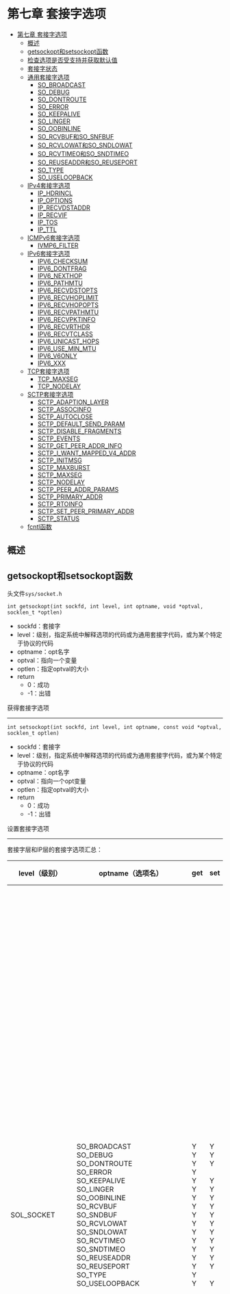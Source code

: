 # 第七章 套接字选项

- [第七章 套接字选项](#第七章-套接字选项)
  - [概述](#概述)
  - [getsockopt和setsockopt函数](#getsockopt和setsockopt函数)
  - [检查选项是否受支持并获取默认值](#检查选项是否受支持并获取默认值)
  - [套接字状态](#套接字状态)
  - [通用套接字选项](#通用套接字选项)
    - [SO_BROADCAST](#so_broadcast)
    - [SO_DEBUG](#so_debug)
    - [SO_DONTROUTE](#so_dontroute)
    - [SO_ERROR](#so_error)
    - [SO_KEEPALIVE](#so_keepalive)
    - [SO_LINGER](#so_linger)
    - [SO_OOBINLINE](#so_oobinline)
    - [SO_RCVBUF和SO_SNFBUF](#so_rcvbuf和so_snfbuf)
    - [SO_RCVLOWAT和SO_SNDLOWAT](#so_rcvlowat和so_sndlowat)
    - [SO_RCVTIMEO和SO_SNDTIMEO](#so_rcvtimeo和so_sndtimeo)
    - [SO_REUSEADDR和SO_REUSEPORT](#so_reuseaddr和so_reuseport)
    - [SO_TYPE](#so_type)
    - [SO_USELOOPBACK](#so_useloopback)
  - [IPv4套接字选项](#ipv4套接字选项)
    - [IP_HDRINCL](#ip_hdrincl)
    - [IP_OPTIONS](#ip_options)
    - [IP_RECVDSTADDR](#ip_recvdstaddr)
    - [IP_RECVIF](#ip_recvif)
    - [IP_TOS](#ip_tos)
    - [IP_TTL](#ip_ttl)
  - [ICMPv6套接字选项](#icmpv6套接字选项)
    - [IVMP6_FILTER](#ivmp6_filter)
  - [IPv6套接字选项](#ipv6套接字选项)
    - [IPV6_CHECKSUM](#ipv6_checksum)
    - [IPV6_DONTFRAG](#ipv6_dontfrag)
    - [IPV6_NEXTHOP](#ipv6_nexthop)
    - [IPV6_PATHMTU](#ipv6_pathmtu)
    - [IPV6_RECVDSTOPTS](#ipv6_recvdstopts)
    - [IPV6_RECVHOPLIMIT](#ipv6_recvhoplimit)
    - [IPV6_RECVHOPOPTS](#ipv6_recvhopopts)
    - [IPV6_RECVPATHMTU](#ipv6_recvpathmtu)
    - [IPV6_RECVPKTINFO](#ipv6_recvpktinfo)
    - [IPV6_RECVRTHDR](#ipv6_recvrthdr)
    - [IPV6_RECVTCLASS](#ipv6_recvtclass)
    - [IPV6_UNICAST_HOPS](#ipv6_unicast_hops)
    - [IPV6_USE_MIN_MTU](#ipv6_use_min_mtu)
    - [IPV6_V6ONLY](#ipv6_v6only)
    - [IPV6_XXX](#ipv6_xxx)
  - [TCP套接字选项](#tcp套接字选项)
    - [TCP_MAXSEG](#tcp_maxseg)
    - [TCP_NODELAY](#tcp_nodelay)
  - [SCTP套接字选项](#sctp套接字选项)
    - [SCTP_ADAPTION_LAYER](#sctp_adaption_layer)
    - [SCTP_ASSOCINFO](#sctp_associnfo)
    - [SCTP_AUTOCLOSE](#sctp_autoclose)
    - [SCTP_DEFAULT_SEND_PARAM](#sctp_default_send_param)
    - [SCTP_DISABLE_FRAGMENTS](#sctp_disable_fragments)
    - [SCTP_EVENTS](#sctp_events)
    - [SCTP_GET_PEER_ADDR_INFO](#sctp_get_peer_addr_info)
    - [SCTP_I_WANT_MAPPED_V4_ADDR](#sctp_i_want_mapped_v4_addr)
    - [SCTP_INITMSG](#sctp_initmsg)
    - [SCTP_MAXBURST](#sctp_maxburst)
    - [SCTP_MAXSEG](#sctp_maxseg)
    - [SCTP_NODELAY](#sctp_nodelay)
    - [SCTP_PEER_ADDR_PARAMS](#sctp_peer_addr_params)
    - [SCTP_PRIMARY_ADDR](#sctp_primary_addr)
    - [SCTP_RTOINFO](#sctp_rtoinfo)
    - [SCTP_SET_PEER_PRIMARY_ADDR](#sctp_set_peer_primary_addr)
    - [SCTP_STATUS](#sctp_status)
  - [fcntl函数](#fcntl函数)



## 概述



## getsockopt和setsockopt函数

头文件`sys/socket.h`

`int getsockopt(int sockfd, int level, int optname, void *optval, socklen_t *optlen)`

- sockfd：套接字
- level：级别，指定系统中解释选项的代码或为通用套接字代码，或为某个特定于协议的代码
- optname：opt名字
- optval：指向一个变量
- optlen：指定optval的大小
- return
    - 0：成功
    - -1：出错

获得套接字选项

---

`int setsockopt(int sockfd, int level, int optname, const void *optval, socklen_t optlen)`

- sockfd：套接字
- level：级别，指定系统中解释选项的代码或为通用套接字代码，或为某个特定于协议的代码
- optname：opt名字
- optval：指向一个opt变量
- optlen：指定optval的大小
- return
    - 0：成功
    - -1：出错

设置套接字选项

---

套接字层和IP层的套接字选项汇总：

| level（级别）            | optname（选项名）                                            | get                                                          | set                                                          | 说明                                                         | 标志                                                         | 数据类型                                                     |
| ------------------------ | ------------------------------------------------------------ | :----------------------------------------------------------- | ------------------------------------------------------------ | ------------------------------------------------------------ | ------------------------------------------------------------ | :----------------------------------------------------------- |
| SOL_SOCKET               | SO_BROADCAST<br>SO_DEBUG<br>SO_DONTROUTE<br>SO_ERROR<br>SO_KEEPALIVE<br>SO_LINGER<br>SO_OOBINLINE<br>SO_RCVBUF<br>SO_SNDBUF<br>SO_RCVLOWAT<br>SO_SNDLOWAT<br>SO_RCVTIMEO<br>SO_SNDTIMEO<br>SO_REUSEADDR<br>SO_REUSEPORT<br>SO_TYPE<br>SO_USELOOPBACK | Y<br>Y<br>Y<br>Y<br>Y<br>Y<br>Y<br>Y<br>Y<br>Y<br>Y<br>Y<br>Y<br>Y<br>Y<br>Y<br>Y | Y<br>Y<br>Y<br><br>Y<br>Y<br>Y<br>Y<br>Y<br>Y<br>Y<br>Y<br>Y<br>Y<br>Y<br><br>Y | - 允许发送广播数据报<br>- 开启调试跟踪<br>- 绕过外出路由表查询<br>- 获取待处理错误并清除<br>- 周期性测试连接是否仍存活<br>- 若有数据待发送则延迟关闭<br>- 让接收到的带外数据继续在线留存<br>- 接收缓冲区大小<br>- 发送缓冲区大小<br>- 接收缓冲区低水位标记<br>- 发送缓冲区低水位标记<br>- 接收超时<br>- 发送超时<br>- 允许重用本地地址<br>- 允许重用本地端口<br>- 取得套接字类型<br>- 路由套接字取得所发送数据的副本 | Y<br>Y<br>Y<br><br>Y<br><br>Y<br><br><br><br><br><br>Y<br>Y<br><br>Y<br>Y | int<br>int<br>int<br>int<br>int<br>linger<br>int<br>int<br>int<br>int<br>int<br>timeval<br>timeval<br>int<br>int<br>int<br>int |
| IPPROTO_IP               | IP_HDRINCL<br>IP_OPTIONS<br>IP_RECVDSTANDDR<br>IP_RECVIF<br>IP_TOS<br>IP_TTL<br><br>IP_MULTICAST_IF<br>IP_MULTICAST_TTL<br>IP_MULTICAST_LOOP<br>IP_ADD_MEMBERSHIP<br>IP_DROP_MEMBERSHIP<br>IP_BLOCK_SOURCE<br>IP_UNBLOCK_SOURCE<br>IP_ADD_SOURCE_MEMBERSHIP<br>IP_DROP_SOURCE_MEMBERSHIP | Y<br>Y<br>Y<br>Y<br>Y<br>Y<br><br>Y<br>Y<br>Y<br/><br/><br/><br/><br/><br/><br/> | Y<br>Y<br>Y<br>Y<br>Y<br>Y<br><br>Y<br>Y<br>Y<br>Y<br>Y<br>Y<br>Y<br>Y<br>Y | - 随数据包含的IP首部<br>- IP首部选项<br>- 返回目的IP地址<br>- 返回接收接口索引<br>- 服务类型和优先权<br>- 存活时间<br><br>- 指定外出接口<br>- 指定外出TTL<br>- 指定是否环回<br>- 加入多播组<br>- 离开多播组<br>- 阻塞多播组<br>- 开通多播组<br>- 加入源特定多播组<br>- 离开源特定多播组 | Y<br><br>Y<br>Y<br><br><br><br><br><br><br><br><br><br><br><br><br> | int<br>(见正文)<br>int<br>int<br>int<br>int<br><br>in_addr{}<br>u_char<br>u_char<br>ip_mreq{}<br>ip_mreq{}<br>ip_mreq_source{}<br>ip_mreq_source{}<br>ip_mreq_source{}<br>ip_mreq_source{} |
| IPPROTO_ICMPV6           | ICMP6_FILTER                                                 | Y                                                            | Y                                                            | - 指定待传递的ICMPv6消息类型                                 |                                                              | ivmp6_filter{}                                               |
| IPPROTO_IPV6             | IPV6_CHECKSUM<br>IPV6_DONTFRAG<br>IPV6_NEXTHOP<br>IPV6_PATHMTU<br>IPV6_RECVDSTOPTS<br>IPV6_RECVHOPLIMIT<br>IPV6_RECVHOPOPTS<br>IPV6_RECVPATHMTU<br>IPV6_RECVPKTINFO<br>IPV6_RECVRTHDR<br>IPV6_RECVTCLASS<br>IPV6_UNICAST_HOPS<br>IPV6_USE_MIN_MTU<br>IPV6_V60NLY<br>IPV6_XXX<br><br>IPV6_MULTICAST_IP<br>IPV6_MULTICAST_HOPS<br>IPV6_MULTICAST_LOOP<br>IPV6_JOIN_GROUP<br>IPV6_LEAVE_GROUP | Y<br>Y<br>Y<br>Y<br>Y<br>Y<br>Y<br>Y<br>Y<br>Y<br>Y<br>Y<br>Y<br>Y<br>Y<br><br>Y<br>Y<br>Y<br><br><br> | Y<br>Y<br>Y<br><br>Y<br>Y<br>Y<br>Y<br>Y<br>Y<br>Y<br>Y<br>Y<br>Y<br>Y<br><br>Y<br>Y<br>Y<br>Y<br>Y | - 用于原始套接字的校验和字段偏移<br>- 丢弃大的分组而非将其分片<br>- 指定下一跳地址<br>- 获取当前路径MTU<br>接收目的地址选项<br>- 接收单播跳限<br>- 接收步跳选项<br>- 接收路径MTU<br>- 接收分组信息<br>- 接收源路径<br>- 接收流通类型<br>- 默认单播跳限<br>- 使用最小MTU<br>- 禁止v4兼容<br>- 粘附性辅助数据<br><br>- 指定外出接口<br>- 指定外出跳限<br>- 指定是否环回<br>- 加入多播组<br>- 离开多播组 | <br>Y<br><br><br>Y<br>Y<br>Y<br>Y<br>Y<br>Y<br>Y<br><br>Y<br>Y<br><br><br><br><br>Y<br><br><br> | int<br>int<br>sockaddr_in6{}<br>ip6_mtuinfo{}<br>int<br>int<br>int<br>int<br>int<br>int<br>int<br>int<br>int<br>int<br>(见正文)<br><br>u_int<br>int<br>u_int<br>ipv6_mreq{}<br>ipv6_mreq{} |
| IPPROTO_IP或IPPROTO_IPV6 | MCAST_JOIN_GROUP<br>MCAST_LEAVE_GROUP<br>MCAST_BLOCK_SOURCE<br>MCAST_UNBLOCK_SOURCE<br>MCAST_JOIN_SOURCE_GROUP<br>MCAST_LEAVE_SOURCE_GROUP |                                                              | Y<br>Y<br>Y<br>Y<br>Y<br>Y                                   | - 加入多播组<br>- 离开多播组<br>- 阻塞多播源<br>- 开通多播源<br>- 加入源特定多播组<br>- 离开源特定多播组 |                                                              | group_req{}<br>group_source_req{}<br>group_source_req{}<br>group_source_req{}<br>group_source_req{}<br>group_source_req{} |

传输层的套接字选项汇总：

| level（级别） | optname（选项名）                                            | get                                                          | set                                                          | 说明                                                         | 标志                                                         | 数据类型                                                     |
| ------------- | ------------------------------------------------------------ | ------------------------------------------------------------ | ------------------------------------------------------------ | ------------------------------------------------------------ | ------------------------------------------------------------ | ------------------------------------------------------------ |
| IPPROTO_TCP   | TCP_MAXSEG<br>TCP_NODELAY                                    | Y<br>Y                                                       | Y<br>Y                                                       | - TCP最大分节大小<br>- 禁止Nagle算法                         | <br>Y                                                        | int<br>int                                                   |
| IPPROTO_SCTP  | SCTP_ADAPTION_LAYER<br>SCTP_ASSOCINFO<br>SCTP_AUTOCLOSE<br>SCTP_DEFAULT_SEND_PARAM<br>SCTP_DISABLE_FRAGMENTS<br>SCTP_EVENTS<br>SCTP_GET_PEER_ADDR_INFO<br>SCTP_I_WANT_MAPPED_V4_ADDR<br>SCTP_INITMSG<br>SCTP_MAXBURST<br>SCTP_MAXSEG<br>SCTP_NODELAY<br>SCTP_PEER_ADDR_PARAMS<br>SCTP_PRIMARY_ADDR<br>SCTP_RTOINFO<br>SCTP_SET_PEER_PRIMARY_ADDR<br>SCTP_STATUS | Y<br>t<br>Y<br>Y<br>Y<br>Y<br>t<br>Y<br>Y<br>Y<br>Y<br>Y<br>t<br>t<br>t<br><br>t | Y<br>Y<br>Y<br>Y<br>Y<br>Y<br><br>Y<br>Y<br>Y<br>Y<br>Y<br>Y<br>Y<br>Y<br>Y<br><br/> | - 适配层指示<br>- 检查并设置关联信息<br>- 自动关闭操作<br>- 默认发送参数<br>- SCTP分片<br>- 感兴趣事件的通知<br>- 获取对端地址状态<br>- 映射的v4地址<br>- 默认的INIT参数<br>- 最大猝发大小<br>- 最大分片大小<br>- 禁止Nagle算法<br>- 对端地址参数<br>- 主目的地址<br>- RTO信息<br>- 对端的主目的地址<br>- 获取关联状态 | <br><br><br><br>Y<br><br><br>Y<br><br><br><br>Y<br><br><br><br><br><br/> | sctp_setadaption{}<br>sctp_assocparams{}<br>int<br>sctp_sndrcvinfo{}<br>int<br>sctp_event_subscribe{}<br>sctp_paddrinfo{}<br>int<br>sctp_initmsg{}<br>int<br>int<br>int<br>sctp_paddrparams{}<br>sctp_setprim{}<br>sctp_rtoinfo{}<br>sctp_setpeerprim{}<br>sctp_status{} |



## 检查选项是否受支持并获取默认值

```c
#include "unp.h"
#include <netinet/tcp.h>

union val {
    int 						   i_val;
    long 						l_val;
    struct linger 		 linger_val;
    struct timeval    timeval_val;
} val;
static char *sock_str_flag(union val *, int);
static char *sock_str_int(union val *, int);
static char *sock_str_linger(union val *, int);
static char *sock_str_timeval(union val *, int);
struct sock_opts {
    const char *opt_str;
    int					opt_level;
    int 				opt_name;
    char			  *(*opt_val_str)(union val *, int);
} sock_opts[] = {
    { "SO_BROADCAST", SOL_SOCKET, SO_BROADCAST, sock_str_flag },
    { "SO_DEBUG", SOL_SOCKET, SO_DEBUG, sock_str_flag },
    { "SO_DONTROUTE", SOL_SOCKET, SO_DONTROUTE, sock_str_flag },
    { "SO_ERROR", SOL_SOCKET, SO_ERROR, sock_str_int },
    { "SO_KEEPALIVE", SOL_SOCKET, SO_KEEPAVLIE, sock_str_flag },
    { "SO_LINGER", SOL_SOCKET, SO_LINGER, sock_str_linger },
    { "SO_OOBINLINE", SOL_SOCKET, SO_OOBINLINE, sock_str_flag },
    { "SO_RCVBUF", SOL_SOCKET, SO_RCVBUF, sock_str_int },
    { "SO_SNDBUF", SOL_SOCKET, SO_SNDBUF, sock_str_int },
    { "SO_RCVLOWAT", SOL_SOCKET, SO_RCVLOWAT, sock_str_int },
    { "SO_SNDLOWAT", SOL_SOCKET, SO_SNDLOWAT, sock_str_int },
    { "SO_RCVTIMEO", SOL_SOCKET, SO_RCVTIMEO, sock_str_timeval },
    { "SO_SNDTIMEO", SOL_SOCKET, SO_SNDTIMEO, sock_str_timeval },
#ifdef SO_REUSEPORT
    { "SO_REUSEPORT", SOL_SOCKET, SO_REUSEPORT, sock_str_flag },
#else
    { "SO_RESUEPORT", 0, 0, NULL },
#endif
    { "SO_TYPE", SOL_SOCKET, SO_TYPE, sock_str_int },
    { "SO_USELOOPBACK", SOL_SOCKET, SO_USELOOPBACK, sock_str_flag },
    { "IP_TOS", IPPROTO_IP, IP_TOS, sock_str_int },
    { "IP_TTL", IPPROTO_IP, IP_TTL, sock_str_int },
    { "IPV6_DONTFRAG", IPPROTO_IPV6, IPV6_DONTGRAG, sock_str_flag },
    { "IPV6_UNICAST_HOPS", IPPROTO_IPV6, IPV6_UNICAST_HOPS, sock_str_int },
    { "IPV6_V6ONLY", IPPROTO_IPV6, IPV6_V6ONLY, sock_str_flag },
    { "TCP_MAXSEG", IPPROTO_TCP, TCP_MAXSEG, sock_str_int },
    { "TCP_NODELAY", IPPROTO_TCP, TCP_NODELAY, sock_str_flag },
    { "SCTP_AUTOCLOSE", IPPROTO_SCTP, SCTP_AUTOCLOSE, sock_str_int },
    { "SCTP_MAXBURST", IPPROTO_SCTP, SCTP_MAXBURST, sock_str_int },
    { "SCTP_MAXSEG", IPPROTO_SCTP, SCTP_MAXSEG, sock_str_int },
    { "SCTP_NODELAY", IPPROTO_SCTP, SCTP_DODELAY, sock_str_flag },
    { "NULL", 0, 0, NULL },
};

int
main(int argc, char **argv)
{
    int fd;
    socklen len;
    struct sock_opts *ptr;
    for (ptr = sock_opts; ptr->opt_str != NULL; ptr++) {
        printf("%s: ", ptr->opt_str);
        if (ptr->opt_val_str == NULL)
            printf("(undefined)\n");
        else {
            switch(ptr->opt_level) {
                case SOL_SOCKET:
                case IPPROTO_IP:
                case IPPROTO_TCP:
                    fd = Socket(AF_INET, SOCK_STREAM, 0);
                    break;
#iddef IPV6
                case IPPROTO_IPV6:
                    fd = Socket(AF_INET6, SOCK_STREAM, 0);
                    break;
#endif
#ifdef IPPROTO_SCTP
                case IPPROTO_SCTP:
                    fd = Socket(AF_INET, SOCK_SEQPACKET, IPPROTO_SCTP);
                    break;
#endif
                default:
                    err_quit("Can't create fd for level %d\n", ptr->opt_level);
				len = sizeof(val);
                if (getsockopt(fd, ptr->opt_level, ptr->opt_name, &val, &len) == -1) {
                    err_ret("getsockopt error");
                } else {
                    printf("default = %s\n", (*ptr->opt_val_str)(&val, len));
                }
                close(fd);
            }
        }
        exit(0);
    }
}
```



## 套接字状态

下面的套接字选项是由TCP已连接套接字从监听套接字继承来的：

- SO_DEBUG
- SO_DONTROUTE
- SO_KEEPALIVE
- SO_LINGER
- SO_OOBINLINE
- SO_RCVBUF
- SO_RCVLOWAT
- SO_SNDBUF
- SO_SNDLOWAT
- TCP_MAXSEG
- TCP_NODELAY



## 通用套接字选项

### SO_BROADCAST

本选项开启或禁止进程发送广播信息的能力，应用进程在发送广播数据报之前必须设置本套接字选项。

### SO_DEBUG

**仅由TCP支持**。当给一个TCP套接字开启本选项时，内核将为TCP在该套接字发送和接收的所有分组保留详细跟踪信息。

### SO_DONTROUTE

外出的分组将绕过底层协议的正常路由机制，外出分组将被定向到适当的本地接口。

### SO_ERROR

当一个套接字发生错误时，内核会将套接字的so_error（待处理错误， pending error）设置为格式`Exxx`的样式。内核以下面的方式之一立即通知进程这个错误：

- 如果进程阻塞在对该套接字的select调用上，那么无论是检查可读条件还是可写条件，select均返回并设置其中一个或所有两个条件。
- 如果进程使用信号驱动式`I/O`模型，那就给进程或进程组产生一个SIGIO信号。

### SO_KEEPALIVE

给一个TCP套接字设置保持存活（keep-alive）选项后，如果2小时内在该套接字的任一方向上都没有数据交换，TCP就自动给对端发送一个保持存活探测分节（keep-alive probe）。它会导致以下三种情况之一：

- 对端以期望的ACK响应，在又经过2小时后，TCP将发送另一个探测分节。
- 对端以RST响应，它告知本端TCP：对端已崩溃且已重新启动；该套接字的待处理错误被设置为ECONNRESET，套接字本身被关闭。
- 对端对保持存活探测分节没有任何响应，该套接字的待处理错误就被设置为ETIMEOUT，套接字被关闭。

### SO_LINGER

指定close函数对面向连接的协议如何操作，要求在用户进程与内核间传递如下结构：

头文件`sys/socket.h`

```c
struct linger {
    int l_onoff;
    int l_linger;
}
```

- `l-onoff`：
    - 0：关闭本选项，`l_linger`的值被忽略，close立即返回
    - 非0且`l_linger`为0：当close某个连接时TCP将中止该连接；即，TCP将丢弃保留在套接字发送缓冲区中的任何数据，并发送一个RST给对端，而没有通常的四分组连接终止序列
    - 非0且`l_linger`非0：当套接字关闭时内核将拖延一段时间，如果在发送缓冲区中仍残留有数据，那么进程将被投入睡眠，知道数据发送完且被确认或者延滞时间到
- `l_linger`：

检测各种TCP条件的方法：

| 情形                         | 对端进程崩溃                                                 | 对端主机崩溃                                                 | 对端主机不可达                                               |
| ---------------------------- | ------------------------------------------------------------ | ------------------------------------------------------------ | ------------------------------------------------------------ |
| 本端TCP正主动发送数据        | 对端TCP发送一个FIN，这通过使用select判断可读条件立即能检测出来。如果本端TCP发送另外一个分节，对端TCP就以RST响应。如果本端TCP收到RST之后应用进程仍试图写套接字，我们的套接字实现就给该进程发送一个SIGPIPE信号 | 本端TCP将超时，且套接字的待处理错误被设置为ETIMEDOUT         | 本端TCP将超时，且套接字的待处理错误被设置为EHOSTUNREACH      |
| 本端TCP正主动接收数据        | 对端TCP将发送一个FIN，我们将把它作为一个（可能是过早地）EOF读入 | 我们将停止接收数据                                           | 我们将停止接收数据                                           |
| 连接空闲，保持存活选项已设置 | 对端TCP发送一个FIN，这通过使用select判断可读条件立即能检测出来 | 在毫无动静2小时后，发送9个保持存活探测分节，然后套接字的待处理错误被设置为ETIMEDOUT | 在毫无动静2小时后，发送9个保持存活探测分节，然后套接字的待处理错误被设置为EHOSTUNREACH |
| 连接空闲，保持存活选项未设置 | 对端TCP发送一个FIN，这通过使用select判断可读条件立即能检测出来 | 无                                                           | 无                                                           |

![7-7](res/7-7.png)

![7-8](res/7-8.png)

![7-9](res/7-9.png)

![7-10](res/7-10.png)

![7-11](res/7-11.png)

shutdown和SO_LINGER各种情况的总结：

| 函数                              | 说明                                                         |
| --------------------------------- | ------------------------------------------------------------ |
| shutdown, SHUT_RD                 | 在套接字上不能再发出接收请求；进程仍可往套接字发送数据；套接字接收缓冲区中所有数据被丢弃；再接收到的任何数据由TCP丢弃；对套接字发送缓冲区没有任何影响。 |
| shutdown, SHUT_WR                 | 在套接字上不能再发出发送请求；进程仍可从套接诶子接收数据；套接字发送缓冲区中的内容被发送到对端，后跟正常的TCP连接终止序列（即发送FIN）；对套接字接收缓冲区无任何影响。 |
| close, l_onoff = 0（默认情况）    | 在套接字上不能再发出发送或接收请求：套接字发送缓冲区中的内容被发送到对端。如果描述符应用计数变为0，在发送完发送缓冲区中的数据后，跟以正常的TCP连接终止序列（即发送FIN）；套接字接收缓冲区中内容被丢弃。 |
| close, l_onoff = 1, l_linger = 0  | 在套接字上不能再发出发送或接收请求。如果描述符引用计数变为0：RST被发送到对端；连接的状态被设置为CLOSED（没有TIME_WAIT状态）；套接字发送缓冲区和套接字接收缓冲区中的数据被丢弃。 |
| close, l_onoff = 1, l_linger != 0 | 在套接字上不能再发出发送或接收请求；套接字发送缓冲区中的数据被发送到对端。如果描述符引用计数变为0：在发送完发送缓冲区中的数据后，跟以正常的TCP连接终止序列（即发送FIN）；套接字接收缓冲区中数据被丢弃；如果在连接变为CLOSED状态前延滞时间到，那么close返回EWOULDBLOCK错误。 |

### SO_OOBINLINE

### SO_RCVBUF和SO_SNFBUF

这两个套接字选项允许我们改变这两个缓冲区的默认大小。

根据TCP快速恢复算法的工作机制，TCP套接字缓冲区的大小至少为MSS值的4倍。

![7-13](res/7-13.png)

管道的容量称为带宽-延迟积（bandwidth-delay product），它通过将带宽（bit/s）和RTT（秒）相乘，再将结果由位转换为字节计算得到。

带宽是相应于两个端点之间最慢链路的值，是已知的。

例：RTT为60ms的一条T1链路（1536000 bit/s）的带宽-延迟积为11520字节，如果套接字缓冲区小于该值，管道将不会处于满状态。

### SO_RCVLOWAT和SO_SNDLOWAT

接收低水位和发送低水位，由select函数使用；

### SO_RCVTIMEO和SO_SNDTIMEO

接收超时和发送超时。

分别影响到5个输入函数：

- read
- readv
- recv
- recvfrom
- recvmsg

和5个输出函数：

- write
- writev
- send
- sendto
- sendmsg

### SO_REUSEADDR和SO_REUSEPORT

SO_REUSEADDR套接字选项的4个用途：

- SO_REUSEADDR允许启动一个监听服务器并捆绑其众所周知的端口，即使以前建立的将该端口用作他们的本地端口的连接仍然存在。这个条件通常是这样碰到的：
    1. 启动一个监听服务器
    2. 连接请求到达，派生一个子进程来处理这个客户
    3. 监听服务器终止，但子进程继续为现有连接上的客户提供服务
    4. 重启监听服务器
    5. 重新绑定端口
- SO_REUSEADDR允许在同一端口上启动同一服务器的多个实例，只要每个实例捆绑一个不同的本地IP地址即可。
- SO_REUSEADDR允许单个进程捆绑同一个端口到多个套接字上，值啊摇每次捆绑指定不同的本地IP地址即可。
- SO_REUSEADDR允许完全重复的捆绑：当一个IP地址和端口已绑定到某个套接字上时，如果传输协议支持，同样的IP地址和端口还可以捆绑到另一个套接字上。一般来说本特性仅支持UDP套接字。

SO_REUSEPORT套接字选项的2个用途：

- 本选项允许完全重复的捆绑，不过只有在想要捆绑同一IP地址和端口的每个套接字都指定了本套接诶子选项才行。
- 如果被捆绑的IP地址是一个多播地址，那么SO_REUSEADDR和SO_REUSEPORT被认为是等效的。

### SO_TYPE

本选项返回套接字的类型，返回的整数值是一个诸如SOCK_STREAM或SOCK_DGRAM之类的值。本选项通常由启动时继承了套接字的进程使用。

### SO_USELOOPBACK

仅用于路由域（AF_ROUTE）的套接字，默认设置为打开。当打开时，相应套接诶子将接收在其上发送的任何数据报的一个副本。



## IPv4套接字选项

### IP_HDRINCL

当本选项开启时，我们构造完整的IP首部，下列情况除外：

- IP总是计算并存储IP首部校验和
- 如果我们将IP标识字段设置为0，内核将设置该字段
- 如果源IP地址是INADDR_ANY，IP将把它设置位外出接口的主IP地址
- 如何设置IP选项却绝于实现。有些实现取出我们预先使用IP_OPTIONS套接字选项设置的任何IP选项，把他们添加到我们构造的首部中，而其它实现则要求我们亲自在首部指定任何期望的IP选项。
- IP首部有些字段必须以主机字节序填写，有些字段必须以网络子节序填写，具体取决于实现。

### IP_OPTIONS

本选项的设置允许我们在IPv4首部中设置IP选项。

### IP_RECVDSTADDR

本选项导致所收到UDP数据报的目的IP地址由recvmsg函数作为辅助数据返回。

### IP_RECVIF

本选项导致所收到UDP数据报的接收接口索引由recvmsg函数作为辅助数据返回。

### IP_TOS

本选项允许我们为TCP,UDP或SCTP套接字设置IP首部中的服务类型字段(该字段包含DSCP和ECN子字段)。

### IP_TTL

使用本选项设置或获取系统用在从某个给定套接字发送的单播分组上的默认TTL值。



## ICMPv6套接字选项

### IVMP6_FILTER

本选项允许我们获取或设置一个`icmp6_filte`r结构，该结构指出256个可能的`ICMPv6`消息类型中哪些将由某个原始套接字传递给所在进程。



## IPv6套接字选项

### IPV6_CHECKSUM

本选项指定用户数据中校验和所处位置的字节偏移，默认值（-1）。

### IPV6_DONTFRAG

本选项禁止为UDP套接字或原始套接字自动插入分片首部，外出分组中大小超过发送接口MTU的那些分组将被丢弃。

### IPV6_NEXTHOP

本选项不能设置，只能获取。获取本选项时，返回值为由路径MTU发现功能确定的当前MTU。

### IPV6_PATHMTU

本选项不能设置，只能获取。获取本选项时，返回值为由路径MTU发祥功能确定的当前MTU。

### IPV6_RECVDSTOPTS

开启本选项表明，任何接收到的IP6目的地址选项都将由recvmsg作为辅助数据返回，默认关闭。

### IPV6_RECVHOPLIMIT

开启本选项表明，任何接收到的跳限字段都将由recvmsg作为辅助数据返回，默认关闭。

### IPV6_RECVHOPOPTS

开启本选项表明，任何接收到的IPv6步跳选项都将由recvmsg作为辅助数据返回，默认关闭。

### IPV6_RECVPATHMTU

开启本选项表明，某条路径的路径MTU在发生变化时将由recvmsg作为辅助数据返回（不伴随任何数据）。

### IPV6_RECVPKTINFO

开启本选项表明，接收到的IPv6数据报的以下两条信息将由recvmsg作为辅助数据返回：目的IP6地址和到达接口索引。

### IPV6_RECVRTHDR

开启本选项表明，接收到的IPv6路由首部将由recvmsg作为辅助数据返回，默认关闭。

### IPV6_RECVTCLASS

开启本选项表明，接收到的流通类别（包含DSCP和ECN字段）将由recvmsg作为辅助数据返回，默认关闭。

### IPV6_UNICAST_HOPS

设置本选项会给在相应套接字上发送的外出数据报指定默认跳限，获取本选项会返回内核用于相应套接字的跳限值。

### IPV6_USE_MIN_MTU

默认-1

- 1：路径MTU发现功能不必执行，为避免分片，分组就使用IPv6的最小MTU发送。
- 0：路径MTU发现功能对于所有目的地都得执行。
- -1：路径MTU发现功能仅对单播目的地执行，对于多播目的地就使用最小MTU。

### IPV6_V6ONLY

开启本选项将限制它只执行IP6通信，默认关闭。

### IPV6_XXX



## TCP套接字选项

### TCP_MAXSEG

本选项允许我们获取或设置TCP连接的最大分节大小（MSS）。

### TCP_NODELAY

开启本选项将禁止TCP的Nagle算法，默认开启。

![7-14/15](res/7-14.png)



## SCTP套接字选项

### SCTP_ADAPTION_LAYER

本选项允许调用者获取或设置将由本端提供给对端的适配层指示（adaption layer indication），获取本选项的值时，调用者得到的是本地套接字将提供给所有未来对端的值；要获取对端的适配层指示，应用进程必须预定适配层事件。

### SCTP_ASSOCINFO

本套接字用于以下目的：

- 获取关于某个现有关联的信息
- 改变某个已有关联的参数
- 为未来的关联设置默认信息

应该使用`sctp_opt_info`函数来获取关联信息，输入`sctp_assocparams`作为参数：

```c
struct sctp_assocparams {
    sctp_assoc_t sasoc_assoc_id;
    u_int16_t sasoc_asocmaxrxt;
    u_int16_t sasoc_number_peer_destinations;
    u_int32_t sasoc_peer_rwnd;
    u_int32_t sasoc_local_rwnd;
};
```

- `sasoc_assoc_id`：存放待访问关联的标识（即关联ID）
- `sasoc_asocmaxrxt`：存放某个关联在已发送数据没有得到确认的情况下尝试重传的最大次数。
- `sasoc_number_peer_destinations`：存放对端目的地址数，不能设置，只能获取
- `sasoc_peer_rwnd`：存放对端的当前接收窗口，表示还能发送给对端的数据子节
- `sasoc_local_rwnd`：存放本地SCTP协议栈当前通告对端的接收窗口，本字段是动态的，受SO_SNDBUF套接字选项影响；它不能设置，只能获取
- `sosoc_cookie_life`：存放送给对端的状态cookie以毫秒为单位的有效期

### SCTP_AUTOCLOSE

本选项允许我们获取或设置一个SCTP端点的自动关闭时间（一个SCTP关联在空闲时保持打开的秒数）

### SCTP_DEFAULT_SEND_PARAM

在发送大量消息时，使用此选项可以让所有消息具有相同的发送参数。本选项接收`sctp_sndrcvinfo`结构作为输入。

```c
struct sctp_sndrcvinfo {
    u_int16_t sinfo_stream;
    u_int16_t sinfo_ssn;
    u_int16_t sinfo_flags;
    u_int32_t sinfo_ppid;
    u_int32_t sinfo_context;
    u_int32_t sinfo_timetolive;
    u_int32_t sinfo_tsn;
    u_int32_t sinfo_cumtsn;
    sctp_assoc_t sinfo_assoc_id;
};
```

- sinfo_stream：指定新的默认流，所有外出消息将被发送到该流中

- sinfo_ssn：在设置默认发送参数时被忽略。当使用recvmsg或sctp_recvmsg函数接收消息时，本字段将存放由对端置于SCTP DATA块的流序号（stream sequence number， SSN）字段中的值

- sinfo_flags：指定新的默认标志，他们将应用于所有消息发送

sinfo_flags字段允许的SCTP标志值：

| 常值          | 说明                                                         |
| ------------- | ------------------------------------------------------------ |
| MSG_ABORT     | 启动中止性的关联终止过程                                     |
| MSG_ADDR_OVER | 指定SCTP不顾主目的地址而改用给定的地址                       |
| MSG_EOF       | 发送完本消息后启动雅致的关联终止过程                         |
| MSG_PR_BUFFER | 开启部分可靠性特性（如果可用的话）基于缓冲区的层面（profile） |
| MSG_PR_SCTP   | 针对本消息开启部分可靠性特性（如果可用的话）                 |
| MSG_UNORDERED | 指定本消息使用无序的消息传递服务                             |

- sinfo_ppid：指定将置于所有外出消息中的SCTP净荷协议标识(payload protocol identifier)字段的默认值

- sinfo_context：指定新的默认上下文。本字段是个本地标志，用于检索无法发送到对端的消息

- sinfo_timetolive：指定新的默认生命期，它将应用于所有消息发送

- sinfo_tsn：在设置默认发送参数时被忽略。当使用recvmsg或sctp_recvmsg函数接收消息时，本字段将存放由对端置于SCTP DATA块的传输序号（transport sequence number, TSN）字段中的值

- sinfo_cumtsn：在设置默认发送参数时被忽略。当使用recvmsg或sctp_recvmsg函数接收消息时，本字段将存放本地SCTP协议栈已与对端挂钩的当前累积TSN。

- sinfo_assoc_id：指定请求者希望对其设置默认参数的关联标识。对于一到一式套接字，本字段被忽略。

### SCTP_DISABLE_FRAGMENTS

禁止发送端的SCTP把太大而不适合置于单个SCTP分组中的用于消息分割成多个DATA块。

### SCTP_EVENTS

本套接字选项允许调用者获取，开启或禁止各种SCTP通知。

使用本选项传递一个`sctp_event_subscribe`结构就可以预定8类事件的通知，格式如下：

```c
struct sctp_event_subscribe {
    u_int8_t sctp_data_io_event;
    u_int8_t sctp_association_event;
    u_int8_t sctp_address_event;
    u_int8_t sctp_send_failure_event;
    u_int8_t sctp_peer_error_event;
    u_int8_t sctp_shutdown_event;
    u_int8_t sctp_partial_delivery_event;
    u_int8_t sctp_adaption_layer_event;
};
```

- sctp_data_io_event：开启/禁止每次recvmsg调用返回sctp_sndrcvinfo
- sctp_association_event：开启/禁止关联建立事件通知
- sctp_address_event：开启/禁止地址事件通知
- sctp_send_failure_event：开启/禁止消息发送故障事件通知
- sctp_peer_error_event：开启/禁止对端协议出错事件通知
- sctp_shutdown_event：开启/禁止关联终止事件通知
- sctp_partial_delivery_event：开启/禁止部分递送API事件通知
- sctp_adaption_layer_event：开启/禁止适配层事件通知

### SCTP_GET_PEER_ADDR_INFO

本选项仅用于获取某个给定对端地址的相关信息，包括拥塞窗口，平滑化后的RTT和MTU等。

本选项输入的是sctp_paddrinfo结构：

```c
struct sctp_paddrinfo {
    sctp_assoc_t spinfo_assoc_id;
    struct sockaddr_storage spinfo_address;
    int32_t spinfo_state;
    u_int32_t spinfo_cwd;
    u_int32_t spinfo_srtt;
    u_int32_t spinfo_rto;
    u_int32_t spinfo_mtu;
};
```

- spinfo_assoc_id：存放关联标识，它和"communication up"（通信开始）即SCTP_COMM_UP通知中提供的信息一致。几乎所有SCTP操作都可以使用这个唯一的值作为相应关联的简明标识。

- spinfo_address：由调用者设置，用于告知SCTP套接字想要获取哪一个对端地址的信息。调用返回时其值不应该改变。

- spinfo_state：

SCTP对端地址状态：

| 常值                  | 说明                         |
| --------------------- | ---------------------------- |
| SCTP_ACTIVE           | 地址活跃且可达               |
| SCTP_INACTIVE         | 地址当前不可达               |
| SCTP_ADDR_UNCONFIRMED | 地址尚未由心搏或用户数据证实 |


- spinfo_cwnd：表示为所指定对端地址维护的当前拥塞窗口

- spinfo_srtt：表示就所指定对端地址而言的平滑化后RTT的当前估计值

- spinfo_rto：表示用于所指定对端地址的当前重传超时值

- spinfo_mtu：表示由路径MTU发现功能发现的通往所指定对端地址的路径MTU的当前值

### SCTP_I_WANT_MAPPED_V4_ADDR

这个标志套接字选项用于为AF_INET6类型的套接字开启或禁止IPv4映射地址，其默认状态为开启。

### SCTP_INITMSG

本套接字选项用于获取或设置某个SCTP套接字在发送INIT消息时所用的默认初始参数。

作为本选项的输入的是sctp_initmsg结构如下：

```c
struct sctp_initmsg {
    uint16_t sinit_num_ostreams;
    uint16_t sinit_max_instreams;
    uint16_t sinit_max_attempts;
    uint16_t sinit_max_init_timeo;
};
```

- sinit_num_ostreams：表示应用进程想要请求的外出SCTP流的数目。该值要等到相应关联完成初始握手后才得到确认，而且可能因为对端的限制而向下协调。
- sinit_max_instreams：表示应用进程准备允许的外来SCTP流的最大数目。如果该值大于SCTP协议栈所支持的最大允许流数，那么它将被改为这个最大数。
- sinit_max_attempts：表示SCTP协议栈应该重传多少次初始INIT消息才认为对端不可达。
- sinit_max_init_timeo：表示用于INIT定时器的最大RTO值。在初始定时器进行指数退避期间，该值将替代RTO.max作为重传RTO极限。该值以毫秒为单位。

### SCTP_MAXBURST

本套接字选项允许应用进程获取或设置用于分组发送的最大猝发大小（maximum burst size），当SCTP向对端发送数据时，一次不能发送多于这个数目的分组，以免网络被分组淹没。

### SCTP_MAXSEG

本套接字选项允许应用进程获取或设置用于SCTP分片的最大片段大小(maximum fragment size)。

### SCTP_NODELAY

本选项开启将禁止SCTP的Nagle算法，本选项默认关闭，即Nagle算法默认开启。

### SCTP_PEER_ADDR_PARAMS

本套接字选项允许应用进程获取或设置关于某个关联的对端地址的各种参数。

作为本选项的输入的是sctp_paddrparams结构：

```c
struct sctp_paddrparams {
    sctp_assoc_t spp_assoc_id;
    struct sockaddr_storage spp_address;
    u_int32_t spp_hbinterval;
    u_int16_t spp_pathmaxrxt;
};
```

- spp_assoc_id：存放在其上获取或设置参数信息的关联标识。
    - 0：所访问的是端点默认参数，而不是特定于关联的参数。
- spp_address：指定其参数待获取或待设置的对端IP地址。如果spp_assoc_id字段值为0，那么本字段被忽略。
- spp_hbinterval：表示心搏间隔时间。
    - SCTP_NO_HB：禁止心搏
    - SCTP_ISSUE_HB：按请求心搏
    - 其它：把心搏间隔重置为以毫秒为单位的新值
- spp_pathmaxrxt：标识在声明所指定对端地址为不活跃之前将尝试的重传次数。当主目的地址被声明为不活跃时，另外一个对端地址将被选为主目的地址

### SCTP_PRIMARY_ADDR

本选项用于获取或设置本地端点所用的主目的地址，主目的地址是本端发送给对端的所有消息的默认目的地址。使用sctp_setprim结构：

```c
struct sctp_setprim {
    sctp_assoc_t ssp_assoc_id;
    struct sockaddr_storage ssp_addr;
};
```

- ssp_assoc_id：存放在其上获取或设置当前主目的地址的关联标识
- ssp_addr：指定主目的地址（主目的地址必须是一个属于对端的地址）

### SCTP_RTOINFO

本套接字选项用于获取或设置各种RTO信息。

输入`sctp_rtoinfo`结构

```c
struct sctp_rtoinfo {
    sctp_assoc_t srto_assoc_id;
    uint32_t srto_initial;
    uint32_t srto_max;
    uint32_t srto_min;
};
```

- srto_assoc_id：存放感兴趣关联的标识或0。若值为0，当前函数调用会对系统的默认参数产生影响。
- srto_initial：存放用于对端地址的初始RTO值。初始RTO值在向对端发送INIT块时使用。该值以毫秒为单位且默认值为3000。
- srto_max：存放在更新重传定时器时使用的最大RTO值。
- srto_min：存放在启动重传定时器时使用的最小RTO值。

### SCTP_SET_PEER_PRIMARY_ADDR

**可选**，设置本套接字选项导致发送一个消息：请求对端把所指定的本地地址作为它的主目的地址。

使用一个`sctp_setpeerprim`作为输入，结构如下：

```c
struct sctp_setpeerprim {
    sctp_assoc_t sspp_assoc_id;
    struct sockaddr_storage sspp_addr;
};
```

- sspp_assoc_id：指定在其上想要设置主目的地址的关联标识。
- sspp_addr：存放想要对端设置为主目的地址的本地地址。

### SCTP_STATUS

本套接字选项用于获取某个SCTP关联的状态。

输入`sctp_status`结构如下：

```c
struct sctp_status {
    sctp_assoc_t sstat_assoc_id;
    int32_t sstat_state;
    u_int32_t sstat_rwnd;
    u_int16_t sstat_unackdata;
    u_int16_t sstat_penddata;
    u_int16_t sstat_instrms;
    u_int16_t sstat_outstrms;
    u_int32_t sstat_fragmentation_point;
    struct sctp_paddrinfo sstat_primary;
};
```

- sstat_assoc_id：存放关联标识

- sstat_state：存放SCTP状态之一，指出关联的总体状态

SCTP状态：

| 常值                   | 说明                        |
| ---------------------- | --------------------------- |
| SCTP_CLOSED            | 关联已关闭                  |
| SCTP_COOKIE_WAIT       | 关联已发送INIT              |
| SCTP_COOKIE_ECHOED     | 关联已回射COOKIE            |
| SCTP_ESTABLISHED       | 关联已建立                  |
| SCTP_SHUTDOWN_PENDING  | 关联期待发送SHUTDOWN        |
| SCTP_SHUTDOWN_SENT     | 关联已发送SHUTDOWN          |
| SCTP_SHUTDOWN_RECEIVED | 关联已收到SHUTDOWN          |
| SCTP_SHUTDOWN_ACT_SENT | 关联在等待SHUTDOWN-COMPLETE |


- sstat_rwnd：存放本地端点对于对端接收窗口的当前估计

- sstat_unackdata：存放等着对端处理的未确认DATA块数目

- sstat_penddata：存放本地端点暂存并等着应用进程读取的未读DATA块数据

- sstat_instrms：存放对端用于向本端发送数据的流的数目

- sstat_outstrms：存放本端可用于向对端发送数据的流的数目

- sstat_fragmentation_point：存放本地SCTP端点将其用作用户消息分割点的当前值

- sstat_primary：存放当前主目的地址，主目的地址是向对端发送数据时使用的默认目的地址



## fcntl函数

头文件`fcntl.h`

`int fcntl(int fd, int cmd, ...)`

- return:
    - 成功：取决于cmd
    - 出错：-1

执行各种描述符控制操作。

fcntl，ioctl和路由套接字操作小结：

| 操作                           | fcntl               | ioctl                | 路由套接字 | POSIX      |
| ------------------------------ | ------------------- | -------------------- | ---------- | ---------- |
| 设置套接字为非阻塞式`I/O`型    | F_SETFL, O_NONBLOCK | FIONBIO              |            | fcntl      |
| 设置套接字为信号驱动式`I/O`型  | F_SETFL, O_ASYNC    | FIOASYNC             |            | fcntl      |
| 设置套接字属主                 | F_SETOWN            | SIOCSPGRP或FIOSETOWN |            | fcntl      |
| 获取套接字属主                 | F_GETOWN            | SIOCGPGRP或FIOGETOWN |            | fcntl      |
| 获取套接字接收缓冲区中的字节数 |                     | FIONREAD             |            |            |
| 测试套接字是否处于带外标志     |                     | SIOCATMARK           |            | sockatmark |
| 获取接口列表                   |                     | SIOCGIFCONF          | sysctl     |            |
| 接口操作                       |                     | `SIOC[GS]IFxxx`      |            |            |
| ARP告诉缓存操作                |                     | SIOCxARP             | RTM_xxx    |            |
| 路由表操作                     |                     | SIOCxxxRT            | RTM_xxx    |            |

fcntl函数提供了与网络编程相关的如下特性：

- 非阻塞式`I/O`：通过使用F_SETFL命令设置O_NONBLOCK文件状态标志，我们可以把一个套接字设置为非阻塞型
- 信号驱动式`I/O`：通过使用F_SETFL命令设置O_ASYNC文件状态标志，我们可以把一个套接字设置成一旦其状态发生变化，内核就产生了一个SIGIO信号。
- F_SETOWN：命令允许我们指定用于接收SIGIO和SIGURG信号的套接字属主。其中SIGIO信号是套接字被设置为信号驱动式I/O型后产生的，SIGURG信号是在新的带外数据到达套接字时产生的。F_GETOWN命令返回套接字的当前属主。
